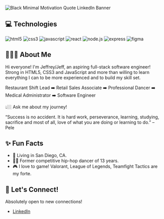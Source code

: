 ![Black Minimal Motivation Quote LinkedIn Banner](https://user-images.githubusercontent.com/99565410/174502420-f8873c22-0512-4708-95bf-26682998a539.png)

## 💻 Technologies
![html5](https://user-images.githubusercontent.com/99565410/174503544-a51705df-ac1e-48e7-ae5f-2563fc5ddd53.png)
![css3](https://user-images.githubusercontent.com/99565410/174503568-b31a14e6-3093-43a2-97a0-d5a982ad489b.png)
![javascript](https://user-images.githubusercontent.com/99565410/174503324-da4e4300-812b-412d-97f3-f7fe6d4240e1.png)
![react](https://user-images.githubusercontent.com/99565410/174503372-9b24bd01-66b6-49aa-92bb-ea716403e0a9.png)
![node.js](https://user-images.githubusercontent.com/99565410/174503477-a9f0ab93-5ae8-4e1a-85a3-6b798780c665.png)
![express](https://user-images.githubusercontent.com/99565410/174503676-f3704d14-7a3f-4b6a-b4db-3c974329a726.png)
![figma](https://user-images.githubusercontent.com/99565410/174503755-d17913e7-1971-4b28-9c79-52f04a36b6f8.png)

## 🧑🏻‍💻 About Me
Hi everyone! I'm Jeffrey/Jeff, an aspiring full-stack software engineer! Strong in HTML5, CSS3 and JavaScript and more than willing to learn everything I can to be more experienced and to build my skill set. 

Restaurant Shift Lead ➡️ Retail Sales Associate ➡️ Professional Dancer ➡️ Medical Administrator ➡️ Software Engineer 

👆🏼 Ask me about my journey!

“Success is no accident. It is hard work, perseverance, learning, studying, sacrifice and most of all, love of what you are doing or learning to do.” – Pele

## ✨ Fun Facts
* 📍 Living in San Diego, CA.
* 🕺🏼 Former competitive hip-hop dancer of 13 years.
* 🎮 I love to game! Valorant, League of Legends, Teamfight Tactics are my forte.

## 🔗 Let's Connect!
Absolutely open to new connections! 
* [LinkedIn](https://www.linkedin.com/in/jeffreydcruz/)
